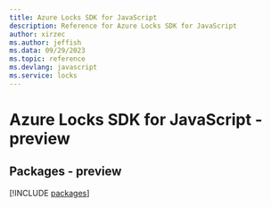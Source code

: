 ```yaml
---
title: Azure Locks SDK for JavaScript
description: Reference for Azure Locks SDK for JavaScript
author: xirzec
ms.author: jeffish
ms.data: 09/29/2023
ms.topic: reference
ms.devlang: javascript
ms.service: locks
---
```

# Azure Locks SDK for JavaScript - preview
## Packages - preview
[!INCLUDE [packages](locks-index.md)]